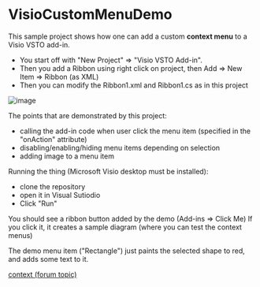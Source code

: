 # VisioCustomMenuDemo

This sample project shows how one can add a custom **context menu** to a Visio VSTO add-in.

- You start off with "New Project" => "Visio VSTO Add-in".
- Then you add a Ribbon using right click on project, then Add => New Item => Ribbon (as XML)
- Then you can modify the Ribbon1.xml and Ribbon1.cs as in this project

![image](https://user-images.githubusercontent.com/528366/130318567-bcb8fdeb-ddce-4315-9fb0-c00643d49d6d.png)

The points that are demonstrated by this project:
- calling the add-in code when user click the menu item (specified in the "onAction" attribute)
- disabling/enabling/hiding menu items depending on selection
- adding image to a menu item

Running the thing (Microsoft Visio desktop must be installed):
- clone the repository
- open it in Visual Sutiodio
- Click "Run"

You should see a ribbon button added by the demo (Add-ins => Click Me)
If you click it, it creates a sample diagram (where you can test the context menus)

The demo menu item ("Rectangle") just paints the selected shape to red, and adds some text to it.

[context (forum topic)](http://visguy.com/vgforum/index.php?topic=9646.0)
